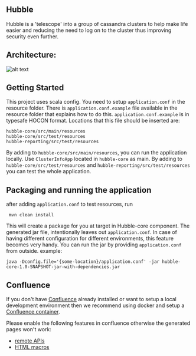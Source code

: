 ## Hubble
Hubble is a 'telescope' into a group of cassandra clusters to help make life easier and reducing the need to log on to the cluster thus improving security even further.   



## Architecture:

![alt text](https://github.com/Supernova-Team/hubble/blob/master/doc/hubble.jpg)


## Getting Started
This project uses scala config. You need to setup ```application.conf``` in the resource folder. 
There is ```application.conf.example``` file available in the resource folder that explains how to do this. ```application.conf.example``` is in typesafe HOCON format. 
Locations that this file should be inserted are: 
```
hubble-core/src/main/resources
hubble-core/src/test/resources
hubble-reporting/src/test/resources
```
By adding to ```hubble-core/src/main/resources```, you can run the application locally. Use ```ClusterInfoApp``` located in ```hubble-core``` as main.
By adding to ```hubble-core/src/test/resources``` and ```hubble-reporting/src/test/resources``` you can test the whole application.

## Packaging and running the application
after adding ```application.conf``` to test resources, run 
```
 mvn clean install 
```
This will create a package for you at target in Hubble-core component. 
The generated jar file, intentionally leaves out ```application.conf```. 
In case of having different configuration for different environments, this feature becomes very handy.
You can run the jar by providing ```application.conf``` from outside. example:
```
java -Dconfig.file='{some-location}/application.conf' -jar hubble-core-1.0-SNAPSHOT-jar-with-dependencies.jar
```



## Confluence 

If you don't have [Confluence](https://www.atlassian.com/software/confluence) already installed or want to setup a local development environment then we recommend using docker and setup a [Confluence container](https://hub.docker.com/r/cptactionhank/atlassian-confluence/). 

Please enable the following features in confluence otherwise the generated pages won't work: 

- [remote APIs](https://confluence.atlassian.com/display/DOC/Enabling+the+Remote+API)
- [HTML macros](https://confluence.atlassian.com/display/DOC/HTML+Macro) 




